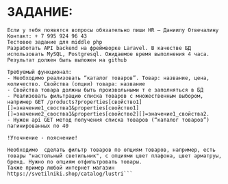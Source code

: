 # ЗАДАНИЕ:
```Привет! На связи Rocket Science и мы рады предложить тебе выполнить тестовое задание на роль PHP-разработчика. Обычно на выполнение тестового задания мы определяем несколько рабочих дней, но всегда стараемся индивидуально договориться о дедлайне. 
Если у тебя появятся вопросы обязательно пиши HR – Даниилу Отвечалину 
Контакт: + 7 995 924 96 43 
Тестовое задание для middle php
Разработать API backend на фреймворке Laravel. В качестве БД использовать MySQL, Postgresql. Ожидаемое время выполнения 4 часа. Результат должен быть выложен на github

Требуемый функционал:
- Необходимо реализовать “каталог товаров”. Товар: название, цена, количество. Свойства (опции) товара: название
- Свойства товара должны быть произвольными т е заполняться в БД
- Реализовать фильтрацию списка товаров с множественным выбором,
например GET /products?properties[свойство1][]=значение1_своства1&properties[свойство1][]=значение2_своства1&properties[свойство2][]=значение1_свойства2.
- Нужен api GET метод получения списка товаров (“каталог товаров”) пагинированных по 40

!Уточнение - пояснение!

Необходимо  сделать фильтр товаров по опциям товаров, например, есть товары "настольный светильник", с опциями цвет плафона, цвет арматруы, бренд. Нужно по опциям отфильтровать товары.
Также пример любой интернет магазин https://svetilniki.shop/catalog/lustri```
